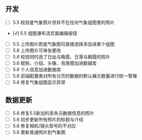 ## 开发
  - [ ] 5.5 校验是气象照片但并不在任何气象组图里的照片
  - [√] 5.5 组图瀑布流页面编辑按钮
  - [ ] 5.5 上传图片若是气象图可直接选择添加进某个组图
  - [ ] 5.6 上传图片可单张更改
  - [ ] 5.6 校验同时选了日出与晚霞、日落与朝霞的照片  
  - [ ] 5.6 昵称、介绍、头像、背景图加进数据库
  - [ ] 5.6 个人信息加进数据库
  - [ ] 5.6 前端配置类对所有分页的数据的默认展示数量进行统一管理
  - [ ] 5.6 修复气象组图显示异常
## 数据更新
  - [ ] 5.6 修复5.5新加的丢失元数据信息的照片
  - [ ] 5.6 初步更新所有照片的标题与介绍
  - [ ] 5.6 修复相机/镜头型号的不对应
  - [ ] 5.6 更新普通照片到气象图

